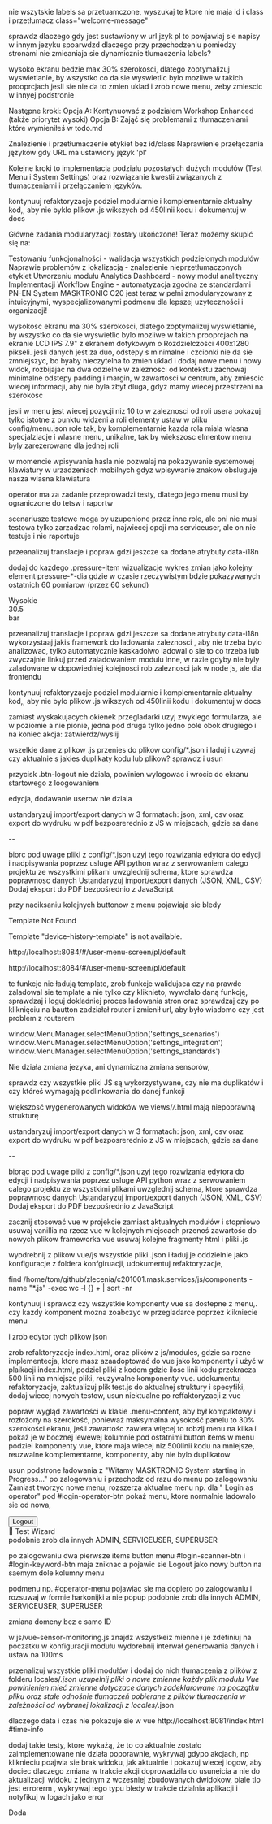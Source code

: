 nie wszytskie labels sa przetuamczone, wyszukaj te ktore nie maja id i class i przetłumacz
class="welcome-message"

sprawdz dlaczego gdy jest sustawiony w url jzyk pl to powjawiaj sie napisy w innym jezyku
spoarwdzd dlaczego przy przechodzeniu pomiedzy stronami nie zmieaniaja sie dynamicznie tlumaczenia labels?


wysoko ekranu bedzie max 30% szerokosci, dlatego zoptymalizuj wyswietlanie, by wszystko co da sie wyswietlic bylo mozliwe w takich prooprcjach
jesli sie nie da to zmien uklad i zrob nowe menu, zeby zmiescic w innyej podstronie 


Następne kroki:
Opcja A: Kontynuować z podziałem Workshop Enhanced (także priorytet wysoki) Opcja B: Zająć się problemami z tłumaczeniami które wymieniłeś w 
todo.md

Znalezienie i przetłumaczenie etykiet bez id/class
Naprawienie przełączania języków gdy URL ma ustawiony język 'pl'


Kolejne kroki to implementacja podziału pozostałych dużych modułów 
(Test Menu i System Settings) oraz rozwiązanie kwestii związanych z tłumaczeniami i przełączaniem języków.



kontynuuj refaktoryzacje podziel modularnie i komplementarnie aktualny kod,, aby nie byklo plikow .js wikszych od 450linii kodu
i dokumentuj w docs


Główne zadania modularyzacji zostały ukończone! Teraz możemy skupić się na:

Testowaniu funkcjonalności - walidacja wszystkich podzielonych modułów
Naprawie problemów z lokalizacją - znalezienie nieprzetłumaczonych etykiet
Utworzeniu modułu Analytics Dashboard - nowy moduł analityczny
Implementacji Workflow Engine - automatyzacja zgodna ze standardami PN-EN
System MASKTRONIC C20 jest teraz w pełni zmodularyzowany z intuicyjnymi, wyspecjalizowanymi podmenu dla lepszej użyteczności i organizacji!



wysokosc ekranu ma 30% szerokosci, dlatego zoptymalizuj wyswietlanie, by
wszystko co da sie wyswietlic bylo mozliwe w takich prooprcjach na ekranie LCD IPS 7.9" z ekranem dotykowym o Rozdzielczości 400x1280 pikseli. 
jesli danych jest za duo, odstepy s minimalne i czcionki nie da sie zmniejszyc, bo byaby nieczytelna
to zmien uklad i dodaj nowe menu i nowy widok, rozbijajac na dwa odzielne w zaleznosci od kontekstu
zachowaj minimalne odstepy padding i margin, w zawartosci w centrum, aby zmiescic wiecej informacji, aby nie byla zbyt dluga, gdyz mamy wiecej przestrzeni na szerokosc


jesli w menu jest wiecej pozycji niz 10 to w zaleznosci od roli usera pokazuj tylko istotne z punktu widzeni a roli elementy
ustaw w pliku  config/menu.json  role tak, by komplementarnie kazda rola miala wlasna specjalziacje i wlasne menu, unikalne, tak by 
wiekszosc elmentow menu  byly zarezerowane dla jednej roli


w momencie wpisywania hasla nie pozwalaj na pokazywanie systemowej klawiatury w urzadzeniach mobilnych
 gdyz wpisywanie znakow obsluguje nasza wlasna klawiatura

operator ma za zadanie przeprowadzi testy, dlatego jego menu musi by ograniczone do tetsw i raportw

scenariusze testowe moga by uzupenione przez inne role, ale oni nie musi testowa tylko zarzadzac rolami, 
najwiecej opcji ma serviceuser, ale on nie testuje i nie raportuje

przeanalizuj translacje i popraw gdzi jeszcze sa dodane atrybuty data-i18n

dodaj do kazdego  .pressure-item  wizualizacje wykres zmian jako kolejny element pressure-*-dia
gdzie w czasie rzeczywistym bdzie pokazywanych ostatnich 60  pomiarow (przez 60 sekund)
<div class="pressure-item">
    <div id="pressure-high-label" class="pressure-label">Wysokie</div>
    <div id="pressure-high" class="pressure-value">30.5</div>
    <div id="pressure-high-unit" class="pressure-unit">bar</div>
    <div id="pressure-high-dia" class="pressure-dia"></div>
</div>


przeanalizuj translacje i popraw gdzi jeszcze sa dodane atrybuty data-i18n
wykorzystaaj jakis framework do ladowania zaleznosci , aby nie trzeba bylo analizowac, tylko automatycznie kaskadoiwo ladowal o sie to co trzeba
lub zwyczajnie linkuj przed zaladowaniem modulu inne, w razie gdyby nie byly zaladowane w dopowiedniej kolejnosci
rob zaleznosci jak w node js, ale dla frontendu

kontynuuj refaktoryzacje podziel modularnie i komplementarnie aktualny kod,, aby nie bylo plikow .js wikszych od 450linii kodu
i dokumentuj w docs


zamiast wyskakujacych okienek przegladarki uzyj zwyklego formularza, 
ale w poziomie a nie pionie, jedna pod druga tylko jedno pole obok drugiego i na koniec akcja: zatwierdz/wyslij

wszelkie dane z plikow .js przenies do plikow config/*.json i laduj i uzywaj
czy aktualnie s jakies duplikaty kodu lub plikow? sprawdz i usun

przycisk .btn-logout nie dziala, powinien wylogowac i wrocic do ekranu startowego z loogowaniem

edycja, dodawanie userow nie dziala

ustandaryzuj import/export danych w 3 formatach: json, xml, csv oraz export do wydruku w pdf bezposrerednio z JS w miejscach, gdzie sa dane


--

biorc pod uwage pliki z config/*.json uzyj tego rozwizania edytora do edycji i nadpisywania poprzez usluge API python wraz z serwowaniem calego projektu ze wszystkimi plikami
uwzglednij schema, ktore sprawdza poprawnosc danych
Ustandaryzuj import/export danych (JSON, XML, CSV)
Dodaj eksport do PDF bezpośrednio z JavaScript




przy naciksaniu kolejnych buttonow z menu pojawiaja sie bledy

Template Not Found

Template "device-history-template" is not available.

http://localhost:8084/#/user-menu-screen/pl/default

http://localhost:8084/#/user-menu-screen/pl/default





te funkcje nie ładują template, zrob funkcje walidujaca czy na prawde zaladowal sie template a nie tylko czy kliknieto, wywołało daną funkcję, sprawdzaj i loguj dokladniej proces ladowania stron oraz sprawdzaj czy po kliknięciu na bautton zadziałał router i zmienił url, aby było wiadomo czy jest problem z routerem

window.MenuManager.selectMenuOption('settings_scenarios')
window.MenuManager.selectMenuOption('settings_integration')
window.MenuManager.selectMenuOption('settings_standards')


Nie działa zmiana jezyka, ani dynamiczna zmiana sensorów, 

sprawdz czy wszystkie pliki JS są wykorzystywane, czy nie ma duplikatów i czy któreś wymagają podlinkowania do danej funkcji



większosć wygenerowanych widoków we views/*/*.html mają niepoprawną strukturę



ustandaryzuj import/export danych w 3 formatach: json, xml, csv oraz export do wydruku w pdf bezposrerednio z JS w miejscach, gdzie sa dane



--

biorąc pod uwage pliki z config/*.json uzyj tego rozwizania edytora do edycji i nadpisywania poprzez usluge API python wraz z serwowaniem calego projektu ze wszystkimi plikami
uwzglednij schema, ktore sprawdza poprawnosc danych
Ustandaryzuj import/export danych (JSON, XML, CSV)
Dodaj eksport do PDF bezpośrednio z JavaScript



zacznij stosować vue w projekcie zamiast aktualnych modułów i stopniowo usuwaj vanillia na rzecz vue w kolejnych miejscach
przenoś zawartośc do nowych plikow frameworka vue 
usuwaj kolejne fragmenty html i pliki .js



wyodrebnij z plikow vue/js wszystkie pliki .json i ładuj je oddzielnie jako konfiguracje z foldera konfgiruacji, udokumentuj refaktoryzacje, 

find /home/tom/github/zlecenia/c201001.mask.services/js/components -name "*.js" -exec wc -l {} + | sort -nr



kontynuuj i sprawdz czy wszystkie komponenty vue sa dostepne z menu,. czy kazdy komponent mozna zoabczyc w przegladarce poprzez klikniecie menu

i zrob edytor tych plikow json




zrob refaktoryzacje index.html, oraz plików z js/modules, gdzie sa rozne implementecja, ktore masz azaadoptować do vue jako komponenty i użyć w plaikacji index.html,
podziel pliki z kodem gdzie ilosc linii kodu przekracza 500 linii na mniejsze pliki, reuzywalne  komponenty vue.
udokumentuj refaktoryzacje, zaktualizuj plik test.js do aktualnej struktury i specyfiki, dodaj wiecej nowych testow, usun niektualne po reffaktoryzacji z vue

popraw wygląd zawartości w klasie .menu-content, aby był kompaktowy i rozłożony na szerokość, ponieważ maksymalna wysokość panelu to 30% szerokości ekranu,
jeśli zawartośc zawiera więcej to robzij menu na kilka i pokaż je w bocznej lewewej kolumnie pod ostatnimi button items w menu 
podziel komponenty vue, ktore maja wiecej niz 500linii kodu na mniejsze, reuzwalne komplementarne, komponenty, aby nie bylo duplikatow

 


usun podstrone ładowania z "Witamy  MASKTRONIC System starting in Progress..." po zalogowaniu i przechodz od razu do menu po zalogowaniu
Zamiast tworzyc nowe menu, rozszerza aktualne menu np. dla " Login as operator" pod #login-operator-btn pokaż menu, ktore normalnie ladowalo sie od nowa,  


<div class="menu-layout">
 <div class="menu-sidebar" id="user-menu-items">            
 <div id="session-info" class="session-info">
 <button onclick="logout()" class="btn-logout" data-i18n="menu.logout">Logout</button>
</div>

<div class="menu-item" onclick="window.MenuManager.selectMenuOption('test_wizard')">
 <span class="menu-icon">🧙</span>
 <span class="menu-label">Test Wizard</span>
</div>
podobnie zrob dla innych ADMIN, SERVICEUSER, SUPERUSER


po zalogowaniu dwa pierwsze items button menu #login-scanner-btn  i  #login-keyword-btn  maja zniknac a pojawic sie Logout jako nowy button na saemym dole kolumny menu

podmenu np. #operator-menu pojawiac sie ma dopiero po zalogowaniu i rozsuwaj w formie harkonijki a nie popup
podobnie zrob dla innych ADMIN, SERVICEUSER, SUPERUSER



zmiana domeny bez c samo ID

w js/vue-sensor-monitoring.js znajdz wszystkeiz mienne i je zdefiniuj na poczatku w konfiguracji modułu
wydorebnij interwał generowania danych i ustaw na 100ms


przenalizuj wszystkie pliki modułów i dodaj do nich tłumaczenia z plików z  folderu    locales/*.json
uzupełnij pliki o nowe zmienne
każdy plik modułu Vue powinienien mieć zmienne dotyczace danych zadeklarowane na początku pliku oraz stałe odnośnie tłumaczeń pobierane z plików  tłumaczenia w zależności od wybranej lokalizacji z locales/*.json


dlaczego data i czas nie pokazuje sie w vue http://localhost:8081/index.html #time-info


dodaj takie testy, ktore wykażą, że to co aktualnie zostało zaimplementowane nie działa poporawnie, wykrywaj gdypo akcjach, np kliknieciu poajwia sie brak widoku, jak aktualnie i pokazuj wiecej logow, aby dociec dlaczego zmiana w trakcie akcji doprowadzila do usuneicia a nie do aktualizacji widoku z jednym z wczesniej zbudowanych dwidokow, biale tlo jest errorerm , wykrywaj tego typu bledy w trakcie dzialnia aplikacji i notyfikuj w logach jako error

Doda


